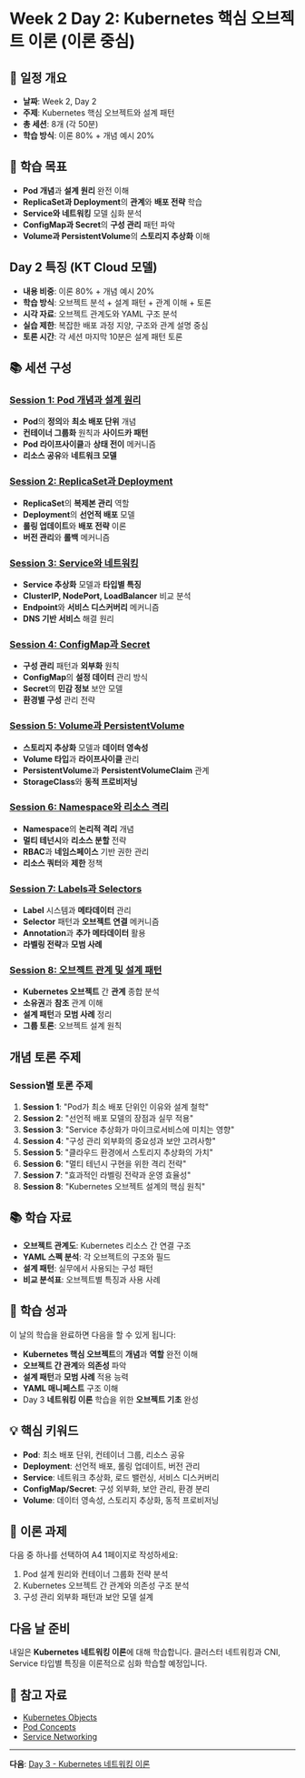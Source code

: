 # Week 2 Day 2: Kubernetes 핵심 오브젝트 이론 (이론 중심)

## 📅 일정 개요
- **날짜**: Week 2, Day 2
- **주제**: Kubernetes 핵심 오브젝트와 설계 패턴
- **총 세션**: 8개 (각 50분)
- **학습 방식**: 이론 80% + 개념 예시 20%

## 🎯 학습 목표
- **Pod 개념**과 **설계 원리** 완전 이해
- **ReplicaSet과 Deployment**의 **관계**와 **배포 전략** 학습
- **Service와 네트워킹** 모델 심화 분석
- **ConfigMap과 Secret**의 **구성 관리** 패턴 파악
- **Volume과 PersistentVolume**의 **스토리지 추상화** 이해

## Day 2 특징 (KT Cloud 모델)
- **내용 비중**: 이론 80% + 개념 예시 20%
- **학습 방식**: 오브젝트 분석 + 설계 패턴 + 관계 이해 + 토론
- **시각 자료**: 오브젝트 관계도와 YAML 구조 분석
- **실습 제한**: 복잡한 배포 과정 지양, 구조와 관계 설명 중심
- **토론 시간**: 각 세션 마지막 10분은 설계 패턴 토론

## 📚 세션 구성

### [Session 1: Pod 개념과 설계 원리](./session_01.md)
- **Pod**의 **정의**와 **최소 배포 단위** 개념
- **컨테이너 그룹화** 원칙과 **사이드카 패턴**
- **Pod 라이프사이클**과 **상태 전이** 메커니즘
- **리소스 공유**와 **네트워크 모델**

### [Session 2: ReplicaSet과 Deployment](./session_02.md)
- **ReplicaSet**의 **복제본 관리** 역할
- **Deployment**의 **선언적 배포** 모델
- **롤링 업데이트**와 **배포 전략** 이론
- **버전 관리**와 **롤백** 메커니즘

### [Session 3: Service와 네트워킹](./session_03.md)
- **Service 추상화** 모델과 **타입별 특징**
- **ClusterIP, NodePort, LoadBalancer** 비교 분석
- **Endpoint**와 **서비스 디스커버리** 메커니즘
- **DNS 기반 서비스** 해결 원리

### [Session 4: ConfigMap과 Secret](./session_04.md)
- **구성 관리** 패턴과 **외부화** 원칙
- **ConfigMap**의 **설정 데이터** 관리 방식
- **Secret**의 **민감 정보** 보안 모델
- **환경별 구성** 관리 전략

### [Session 5: Volume과 PersistentVolume](./session_05.md)
- **스토리지 추상화** 모델과 **데이터 영속성**
- **Volume 타입**과 **라이프사이클** 관리
- **PersistentVolume**과 **PersistentVolumeClaim** 관계
- **StorageClass**와 **동적 프로비저닝**

### [Session 6: Namespace와 리소스 격리](./session_06.md)
- **Namespace**의 **논리적 격리** 개념
- **멀티 테넌시**와 **리소스 분할** 전략
- **RBAC**과 **네임스페이스** 기반 권한 관리
- **리소스 쿼터**와 **제한** 정책

### [Session 7: Labels과 Selectors](./session_07.md)
- **Label** 시스템과 **메타데이터** 관리
- **Selector** 패턴과 **오브젝트 연결** 메커니즘
- **Annotation**과 **추가 메타데이터** 활용
- **라벨링 전략**과 **모범 사례**

### [Session 8: 오브젝트 관계 및 설계 패턴](./session_08.md)
- **Kubernetes 오브젝트** 간 **관계** 종합 분석
- **소유권**과 **참조** 관계 이해
- **설계 패턴**과 **모범 사례** 정리
- **그룹 토론**: 오브젝트 설계 원칙

## 개념 토론 주제

### Session별 토론 주제
1. **Session 1**: "Pod가 최소 배포 단위인 이유와 설계 철학"
2. **Session 2**: "선언적 배포 모델의 장점과 실무 적용"
3. **Session 3**: "Service 추상화가 마이크로서비스에 미치는 영향"
4. **Session 4**: "구성 관리 외부화의 중요성과 보안 고려사항"
5. **Session 5**: "클라우드 환경에서 스토리지 추상화의 가치"
6. **Session 6**: "멀티 테넌시 구현을 위한 격리 전략"
7. **Session 7**: "효과적인 라벨링 전략과 운영 효율성"
8. **Session 8**: "Kubernetes 오브젝트 설계의 핵심 원칙"

## 📚 학습 자료
- **오브젝트 관계도**: Kubernetes 리소스 간 연결 구조
- **YAML 스펙 분석**: 각 오브젝트의 구조와 필드
- **설계 패턴**: 실무에서 사용되는 구성 패턴
- **비교 분석표**: 오브젝트별 특징과 사용 사례

## 🎯 학습 성과
이 날의 학습을 완료하면 다음을 할 수 있게 됩니다:
- **Kubernetes 핵심 오브젝트**의 **개념**과 **역할** 완전 이해
- **오브젝트 간 관계**와 **의존성** 파악
- **설계 패턴**과 **모범 사례** 적용 능력
- **YAML 매니페스트** 구조 이해
- Day 3 **네트워킹 이론** 학습을 위한 **오브젝트 기초** 완성

## 💡 핵심 키워드
- **Pod**: 최소 배포 단위, 컨테이너 그룹, 리소스 공유
- **Deployment**: 선언적 배포, 롤링 업데이트, 버전 관리
- **Service**: 네트워크 추상화, 로드 밸런싱, 서비스 디스커버리
- **ConfigMap/Secret**: 구성 외부화, 보안 관리, 환경 분리
- **Volume**: 데이터 영속성, 스토리지 추상화, 동적 프로비저닝

## 📝 이론 과제
다음 중 하나를 선택하여 A4 1페이지로 작성하세요:
1. Pod 설계 원리와 컨테이너 그룹화 전략 분석
2. Kubernetes 오브젝트 간 관계와 의존성 구조 분석
3. 구성 관리 외부화 패턴과 보안 모델 설계

## 다음 날 준비
내일은 **Kubernetes 네트워킹 이론**에 대해 학습합니다. 클러스터 네트워킹과 CNI, Service 타입별 특징을 이론적으로 심화 학습할 예정입니다.

## 🔗 참고 자료
- [Kubernetes Objects](https://kubernetes.io/docs/concepts/overview/working-with-objects/kubernetes-objects/)
- [Pod Concepts](https://kubernetes.io/docs/concepts/workloads/pods/)
- [Service Networking](https://kubernetes.io/docs/concepts/services-networking/)

---
**다음**: [Day 3 - Kubernetes 네트워킹 이론](../day_03/README.md)